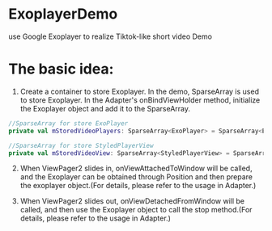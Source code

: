 # ExoplayerDemo

use Google Exoplayer to realize Tiktok-like short video Demo

# The basic idea:

1. Create a container to store Exoplayer. In the demo, SparseArray is used to store Exoplayer. In
   the Adapter's onBindViewHolder method, initialize the Exoplayer object and add it to the
   SparseArray.

```kotlin
//SparseArray for store ExoPlayer
private val mStoredVideoPlayers: SparseArray<ExoPlayer> = SparseArray<ExoPlayer>()

//SparseArray for store StyledPlayerView
private val mStoredVideoView: SparseArray<StyledPlayerView> = SparseArray<StyledPlayerView>()
```

2. When ViewPager2 slides in, onViewAttachedToWindow will be called, and the Exoplayer can be
   obtained through Position and then prepare the exoplayer object.(For details, please refer to the usage in Adapter.)

3. When ViewPager2 slides out, onViewDetachedFromWindow will be called, and then use the Exoplayer
   object to call the stop method.(For details, please refer to the usage in Adapter.)